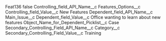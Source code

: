 <?xml version="1.0" encoding="UTF-8"?>
<CustomMetadata xmlns="http://soap.sforce.com/2006/04/metadata" xmlns:xsi="http://www.w3.org/2001/XMLSchema-instance" xmlns:xsd="http://www.w3.org/2001/XMLSchema">
    <label>Feat136</label>
    <protected>false</protected>
    <values>
        <field>Controlling_field_API_Name__c</field>
        <value xsi:type="xsd:string">Features_Options__c</value>
    </values>
    <values>
        <field>Controlling_field_Value__c</field>
        <value xsi:type="xsd:string">New Features</value>
    </values>
    <values>
        <field>Dependent_field_API_Name__c</field>
        <value xsi:type="xsd:string">Main_Issue__c</value>
    </values>
    <values>
        <field>Dependent_field_Value__c</field>
        <value xsi:type="xsd:string">Office wanting to learn about new features</value>
    </values>
    <values>
        <field>Object_Name_for_Dependent_Picklist__c</field>
        <value xsi:type="xsd:string">Case</value>
    </values>
    <values>
        <field>Secondary_Controlling_Field_API_Name__c</field>
        <value xsi:type="xsd:string">Category__c</value>
    </values>
    <values>
        <field>Secondary_Controlling_Field_Value__c</field>
        <value xsi:type="xsd:string">Training</value>
    </values>
</CustomMetadata>
